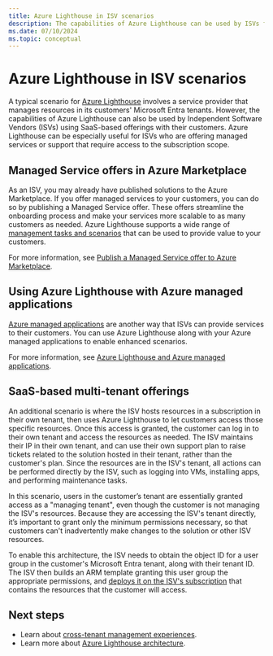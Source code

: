 ```yaml
---
title: Azure Lighthouse in ISV scenarios
description: The capabilities of Azure Lighthouse can be used by ISVs for more flexibility with customer offerings.
ms.date: 07/10/2024
ms.topic: conceptual
---
```


# Azure Lighthouse in ISV scenarios

A typical scenario for [Azure Lighthouse](../overview.md) involves a service provider that manages resources in its customers' Microsoft Entra tenants. However, the capabilities of Azure Lighthouse can also be used by Independent Software Vendors (ISVs) using SaaS-based offerings with their customers. Azure Lighthouse can be especially useful for ISVs who are offering managed services or support that require access to the subscription scope.

## Managed Service offers in Azure Marketplace

As an ISV, you may already have published solutions to the Azure Marketplace. If you offer managed services to your customers, you can do so by publishing a Managed Service offer. These offers streamline the onboarding process and make your services more scalable to as many customers as needed. Azure Lighthouse supports a wide range of [management tasks and scenarios](cross-tenant-management-experience.md#enhanced-services-and-scenarios) that can be used to provide value to your customers.

For more information, see [Publish a Managed Service offer to Azure Marketplace](../how-to/publish-managed-services-offers.md).

## Using Azure Lighthouse with Azure managed applications

[Azure managed applications](../../azure-resource-manager/managed-applications/overview.md) are another way that ISVs can provide services to their customers. You can use Azure Lighthouse along with your Azure managed applications to enable enhanced scenarios.

For more information, see [Azure Lighthouse and Azure managed applications](managed-applications.md).

## SaaS-based multi-tenant offerings

An additional scenario is where the ISV hosts resources in a subscription in their own tenant, then uses Azure Lighthouse to let customers access those specific resources. Once this access is granted, the customer can log in to their own tenant and access the resources as needed. The ISV maintains their IP in their own tenant, and can use their own support plan to raise tickets related to the solution hosted in their tenant, rather than the customer's plan. Since the resources are in the ISV's tenant, all actions can be performed directly by the ISV, such as logging into VMs, installing apps, and performing maintenance tasks.

In this scenario, users in the customer’s tenant are essentially granted access as a "managing tenant", even though the customer is not managing the ISV's resources. Because they are accessing the ISV's tenant directly, it’s important to grant only the minimum permissions necessary, so that customers can't inadvertently make changes to the solution or other ISV resources.

To enable this architecture, the ISV needs to obtain the object ID for a user group in the customer's Microsoft Entra tenant, along with their tenant ID. The ISV then builds an ARM template granting this user group the appropriate permissions, and [deploys it on the ISV's subscription](../how-to/onboard-customer.md) that contains the resources that the customer will access.

## Next steps

- Learn about [cross-tenant management experiences](cross-tenant-management-experience.md).
- Learn more about [Azure Lighthouse architecture](architecture.md).
